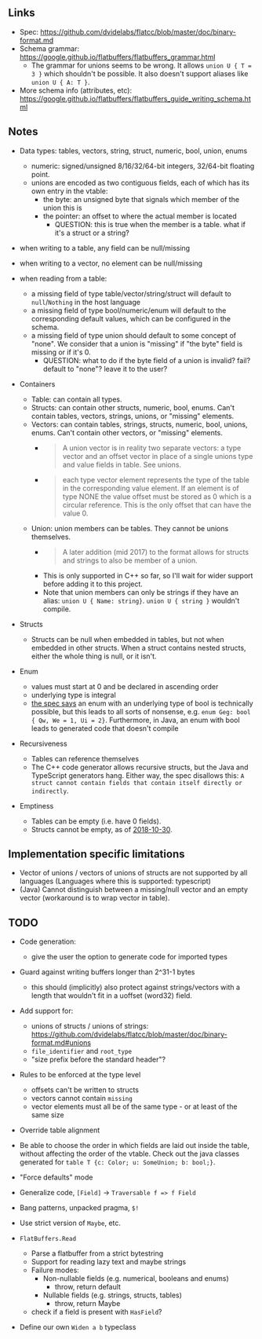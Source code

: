 
## Links

* Spec: <https://github.com/dvidelabs/flatcc/blob/master/doc/binary-format.md>
* Schema grammar: <https://google.github.io/flatbuffers/flatbuffers_grammar.html>
  * The grammar for unions seems to be wrong. It allows `union U { T = 3 }` which shouldn't be possible.
    It also doesn't support aliases like `union U { A: T }`.
* More schema info (attributes, etc): <https://google.github.io/flatbuffers/flatbuffers_guide_writing_schema.html>

## Notes

* Data types: tables, vectors, string, struct, numeric, bool, union, enums
  * numeric: signed/unsigned 8/16/32/64-bit integers, 32/64-bit floating point.
  * unions are encoded as two contiguous fields, each of which has its own entry in the vtable:
    * the byte: an unsigned byte that signals which member of the union this is
    * the pointer: an offset to where the actual member is located
      * QUESTION: this is true when the member is a table. what if it's a struct or a string?

* when writing to a table, any field can be null/missing
* when writing to a vector, no element can be null/missing
* when reading from a table:
  - a missing field of type table/vector/string/struct will default to `null`/`Nothing` in the host language
  - a missing field of type bool/numeric/enum will default to the corresponding default values, which can be configured in the schema.
  - a missing field of type union should default to some concept of "none". We consider that a union is "missing" if "the byte" field is missing or if it's 0.
    - QUESTION: what to do if the byte field of a union is invalid? fail? default to "none"? leave it to the user?

* Containers
  * Table: can contain all types.
  * Structs: can contain other structs, numeric, bool, enums. Can't contain tables, vectors, strings, unions, or "missing" elements.
  * Vectors: can contain tables, strings, structs, numeric, bool, unions, enums. Can't contain other vectors, or "missing" elements.
    * > A union vector is in reality two separate vectors: a type vector and an offset vector in place of a single unions type and value fields in table. See unions.
    * > each type vector element represents the type of the table in the corresponding value element. If an element is of type NONE the value offset must be stored as 0 which is a circular reference. This is the only offset that can have the value 0.
  * Union: union members can be tables. They cannot be unions themselves.
    * > A later addition (mid 2017) to the format allows for structs and strings to also be member of a union.
    * This is only supported in C++ so far, so I'll wait for wider support before adding it to this project.
    * Note that union members can only be strings if they have an alias: `union U { Name: string}`. `union U { string }` wouldn't compile.

* Structs
  * Structs can be null when embedded in tables, but not when embedded in other structs.
    When a struct contains nested structs, either the whole thing is null, or it isn't.

* Enum
  * values must start at 0 and be declared in ascending order
  * underlying type is integral
  * [the spec says][scalars] an enum with an underlying type of bool is technically possible, but this leads to all sorts of nonsense, e.g. `enum Geg: bool { Qw, We = 1, Ui = 2}`. Furthermore, in Java, an enum with bool leads to generated code that doesn't compile

* Recursiveness
  * Tables can reference themselves
  * The C++ code generator allows recursive structs, but the Java and TypeScript generators hang. Either way, the spec disallows this: `A struct cannot contain fields that contain itself directly or indirectly`.

* Emptiness
  * Tables can be empty (i.e. have 0 fields).
  * Structs cannot be empty, as of [2018-10-30][empty structs].


## Implementation specific limitations

* Vector of unions / vectors of unions of structs are not supported by all languages (Languages where this is supported: typescript)
* (Java) Cannot distinguish between a missing/null vector and an empty vector (workaround is to wrap vector in table).

## TODO

* Code generation:
  - give the user the option to generate code for imported types

* Guard against writing buffers longer than 2^31-1 bytes 
    * this should (implicitly) also protect against strings/vectors with a length that wouldn't fit in a uoffset (word32) field.
* Add support for:
  * unions of structs / unions of strings: <https://github.com/dvidelabs/flatcc/blob/master/doc/binary-format.md#unions>
  * `file_identifier` and `root_type`
  * "size prefix before the standard header"?
* Rules to be enforced at the type level
  * offsets can't be written to structs
  * vectors cannot contain `missing`
  * vector elements must all be of the same type - or at least of the same size
* Override table alignment
* Be able to choose the order in which fields are laid out inside the table, without affecting the order of the vtable. Check out the java classes generated for `table T {c: Color; u: SomeUnion; b: bool;}`.
* "Force defaults" mode
* Generalize code, `[Field]` -> `Traversable f => f Field`
* Bang patterns, unpacked pragma, `$!`
* Use strict version of `Maybe`, etc.
* `FlatBuffers.Read`
  * Parse a flatbuffer from a strict bytestring
  * Support for reading lazy text and maybe strings
  * Failure modes:
    * Non-nullable fields (e.g. numerical, booleans and enums)
      * throw, return default
    * Nullable fields (e.g. strings, structs, tables)
      * throw, return Maybe
  * check if a field is present with `HasField`?
* Define our own `Widen a b` typeclass



  [scalars]: https://github.com/dvidelabs/flatcc/blob/master/doc/binary-format.md#scalars
  [empty structs]: https://github.com/google/flatbuffers/commit/160e8f2fdc9d5989e652709fae3fac0bd9aaed14